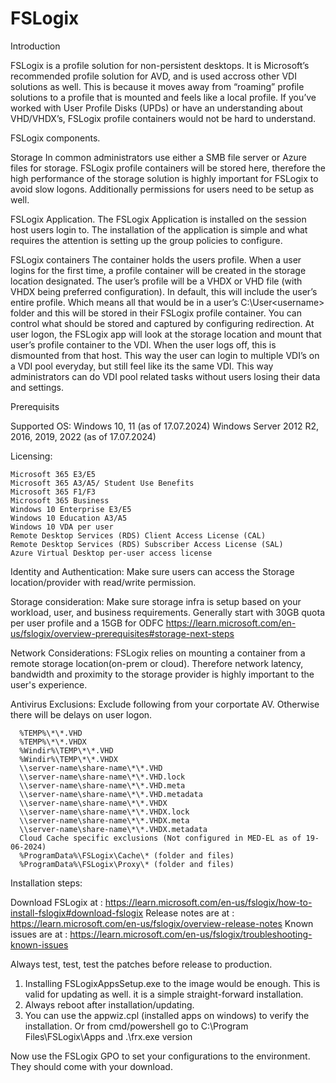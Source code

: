 # FSLogix

Introduction

FSLogix is a profile solution for non-persistent desktops. It is Microsoft’s recommended profile solution for AVD, and is used accross other VDI solutions as well. This is because it moves away from “roaming” profile solutions to a profile that is mounted and feels like a local profile. If you’ve worked with User Profile Disks (UPDs) or have an understanding about VHD/VHDX’s, FSLogix profile containers would not be hard to understand. 


FSLogix components.

Storage
  In common administrators use either a SMB file server or Azure files for storage. FSLogix profile containers will be stored here, therefore the high performance of the storage solution is highly important for FSLogix to avoid slow logons. Additionally permissions for users need to be setup as well. 

FSLogix Application.
  The FSLogix Application is installed on the session host users login to. The installation of the application is simple and what requires the attention is setting up the group policies to configure.

FSLogix containers
  The container holds the users profile. When a user logins for the first time, a profile container will be created in the storage location designated. The user’s profile will be a VHDX or VHD file (with VHDX being preferred configuration).  In default, this will include the user’s entire profile.  Which means all that would be in a user’s C:\User\<username>     folder and this will be stored in their FSLogix profile container. You can control what should be stored and captured by configuring redirection.
  At user logon, the FSLogix app will look at the storage location and mount that user’s profile container to the VDI.  When the user logs off, this is dismounted from that host.  This way the user can login to multiple VDI’s on a VDI pool everyday, but still feel like its the same VDI. This way administrators can do VDI pool related tasks without users losing   their data and settings.  


Prerequisits

  Supported OS:  Windows 10, 11 (as of 17.07.2024)
  Windows Server 2012 R2, 2016, 2019, 2022 (as of 17.07.2024)

  Licensing: 

    Microsoft 365 E3/E5
    Microsoft 365 A3/A5/ Student Use Benefits
    Microsoft 365 F1/F3
    Microsoft 365 Business
    Windows 10 Enterprise E3/E5
    Windows 10 Education A3/A5
    Windows 10 VDA per user
    Remote Desktop Services (RDS) Client Access License (CAL)
    Remote Desktop Services (RDS) Subscriber Access License (SAL)
    Azure Virtual Desktop per-user access license

  Identity and Authentication: 
    Make sure users can access the Storage location/provider with read/write permission.

  Storage consideration: 
    Make sure storage infra is setup based on your workload, user, and business requirements. Generally start with 30GB quota per user profile and a 15GB for ODFC
    https://learn.microsoft.com/en-us/fslogix/overview-prerequisites#storage-next-steps 

  Network Considerations: 
    FSLogix relies on mounting a container from a remote storage location(on-prem or cloud). Therefore network latency, bandwidth and proximity to the storage provider is highly important to the user's experience.

  Antivirus Exclusions: 
    Exclude following from your corportate AV. Otherwise there will be delays on user logon.

      %TEMP%\*\*.VHD
      %TEMP%\*\*.VHDX
      %Windir%\TEMP\*\*.VHD
      %Windir%\TEMP\*\*.VHDX
      \\server-name\share-name\*\*.VHD
      \\server-name\share-name\*\*.VHD.lock
      \\server-name\share-name\*\*.VHD.meta
      \\server-name\share-name\*\*.VHD.metadata
      \\server-name\share-name\*\*.VHDX
      \\server-name\share-name\*\*.VHDX.lock
      \\server-name\share-name\*\*.VHDX.meta
      \\server-name\share-name\*\*.VHDX.metadata
      Cloud Cache specific exclusions (Not configured in MED-EL as of 19-06-2024)
      %ProgramData%\FSLogix\Cache\* (folder and files)
      %ProgramData%\FSLogix\Proxy\* (folder and files)

Installation steps: 

  Download FSLogix at  : https://learn.microsoft.com/en-us/fslogix/how-to-install-fslogix#download-fslogix
  Release notes are at : https://learn.microsoft.com/en-us/fslogix/overview-release-notes
  Known issues are at  : https://learn.microsoft.com/en-us/fslogix/troubleshooting-known-issues 

  Always test, test, test the patches before release to production. 

  1. Installing FSLogixAppsSetup.exe to the image would be enough. This is valid for updating as well. it is a simple straight-forward installation. 
  2. Always reboot after installation/updating.
  3. You can use the appwiz.cpl (installed apps on windows) to verify the installation.
     Or from cmd/powershell go to C:\Program Files\FSLogix\Apps and .\frx.exe version

  
  Now use the FSLogix GPO to set your configurations to the environment. They should come with your download.

  
    

